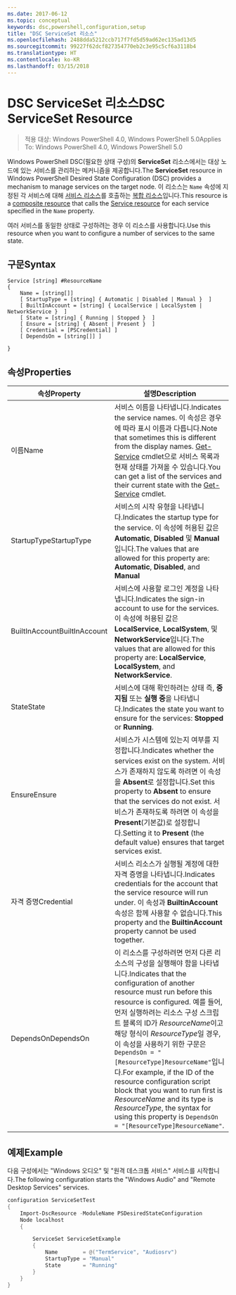 ```yaml
---
ms.date: 2017-06-12
ms.topic: conceptual
keywords: dsc,powershell,configuration,setup
title: "DSC ServiceSet 리소스"
ms.openlocfilehash: 2488dda5212ccb717f7fd5d59ad62ec135ad13d5
ms.sourcegitcommit: 99227f62dcf827354770eb2c3e95c5cf6a3118b4
ms.translationtype: HT
ms.contentlocale: ko-KR
ms.lasthandoff: 03/15/2018
---
```

# <a name="dsc-serviceset-resource"></a><span data-ttu-id="77164-103">DSC ServiceSet 리소스</span><span class="sxs-lookup"><span data-stu-id="77164-103">DSC ServiceSet Resource</span></span>

> <span data-ttu-id="77164-104">적용 대상: Windows PowerShell 4.0, Windows PowerShell 5.0</span><span class="sxs-lookup"><span data-stu-id="77164-104">Applies To: Windows PowerShell 4.0, Windows PowerShell 5.0</span></span>


<span data-ttu-id="77164-105">Windows PowerShell DSC(필요한 상태 구성)의 **ServiceSet** 리소스에서는 대상 노드에 있는 서비스를 관리하는 메커니즘을 제공합니다.</span><span class="sxs-lookup"><span data-stu-id="77164-105">The **ServiceSet** resource in Windows PowerShell Desired State Configuration (DSC) provides a mechanism to manage services on the target node.</span></span> <span data-ttu-id="77164-106">이 리소스는 `Name` 속성에 지정된 각 서비스에 대해 [서비스 리소스](serviceResource.md)를 호출하는 [복합 리소스](authoringResourceComposite.md)입니다.</span><span class="sxs-lookup"><span data-stu-id="77164-106">This resource is a [composite resource](authoringResourceComposite.md) that calls the [Service resource](serviceResource.md) for each service specified in the `Name` property.</span></span>

<span data-ttu-id="77164-107">여러 서비스를 동일한 상태로 구성하려는 경우 이 리소스를 사용합니다.</span><span class="sxs-lookup"><span data-stu-id="77164-107">Use this resource when you want to configure a number of services to the same state.</span></span>

## <a name="syntax"></a><span data-ttu-id="77164-108">구문</span><span class="sxs-lookup"><span data-stu-id="77164-108">Syntax</span></span>

```
Service [string] #ResourceName
{
    Name = [string[]]
    [ StartupType = [string] { Automatic | Disabled | Manual }  ]
    [ BuiltInAccount = [string] { LocalService | LocalSystem | NetworkService }  ]
    [ State = [string] { Running | Stopped }  ]
    [ Ensure = [string] { Absent | Present }  ]
    [ Credential = [PSCredential] ]
    [ DependsOn = [string[]] ]
    
}
```

## <a name="properties"></a><span data-ttu-id="77164-109">속성</span><span class="sxs-lookup"><span data-stu-id="77164-109">Properties</span></span>

|  <span data-ttu-id="77164-110">속성</span><span class="sxs-lookup"><span data-stu-id="77164-110">Property</span></span>  |  <span data-ttu-id="77164-111">설명</span><span class="sxs-lookup"><span data-stu-id="77164-111">Description</span></span>   | 
|---|---| 
| <span data-ttu-id="77164-112">이름</span><span class="sxs-lookup"><span data-stu-id="77164-112">Name</span></span>| <span data-ttu-id="77164-113">서비스 이름을 나타냅니다.</span><span class="sxs-lookup"><span data-stu-id="77164-113">Indicates the service names.</span></span> <span data-ttu-id="77164-114">이 속성은 경우에 따라 표시 이름과 다릅니다.</span><span class="sxs-lookup"><span data-stu-id="77164-114">Note that sometimes this is different from the display names.</span></span> <span data-ttu-id="77164-115">[Get-Service](https://technet.microsoft.com/library/hh849804.aspx) cmdlet으로 서비스 목록과 현재 상태를 가져올 수 있습니다.</span><span class="sxs-lookup"><span data-stu-id="77164-115">You can get a list of the services and their current state with the [Get-Service](https://technet.microsoft.com/library/hh849804.aspx) cmdlet.</span></span>|
| <span data-ttu-id="77164-116">StartupType</span><span class="sxs-lookup"><span data-stu-id="77164-116">StartupType</span></span>| <span data-ttu-id="77164-117">서비스의 시작 유형을 나타냅니다.</span><span class="sxs-lookup"><span data-stu-id="77164-117">Indicates the startup type for the service.</span></span> <span data-ttu-id="77164-118">이 속성에 허용된 값은 **Automatic**, **Disabled** 및 **Manual**입니다.</span><span class="sxs-lookup"><span data-stu-id="77164-118">The values that are allowed for this property are: **Automatic**, **Disabled**, and **Manual**</span></span>|  
| <span data-ttu-id="77164-119">BuiltInAccount</span><span class="sxs-lookup"><span data-stu-id="77164-119">BuiltInAccount</span></span>| <span data-ttu-id="77164-120">서비스에 사용할 로그인 계정을 나타냅니다.</span><span class="sxs-lookup"><span data-stu-id="77164-120">Indicates the sign-in account to use for the services.</span></span> <span data-ttu-id="77164-121">이 속성에 허용된 값은 **LocalService**, **LocalSystem**, 및 **NetworkService**입니다.</span><span class="sxs-lookup"><span data-stu-id="77164-121">The values that are allowed for this property are: **LocalService**, **LocalSystem**, and **NetworkService**.</span></span>| 
| <span data-ttu-id="77164-122">State</span><span class="sxs-lookup"><span data-stu-id="77164-122">State</span></span>| <span data-ttu-id="77164-123">서비스에 대해 확인하려는 상태 즉, **중지됨** 또는 **실행 중**을 나타냅니다.</span><span class="sxs-lookup"><span data-stu-id="77164-123">Indicates the state you want to ensure for the services: **Stopped** or **Running**.</span></span>| 
| <span data-ttu-id="77164-124">Ensure</span><span class="sxs-lookup"><span data-stu-id="77164-124">Ensure</span></span>| <span data-ttu-id="77164-125">서비스가 시스템에 있는지 여부를 지정합니다.</span><span class="sxs-lookup"><span data-stu-id="77164-125">Indicates whether the services exist on the system.</span></span> <span data-ttu-id="77164-126">서비스가 존재하지 않도록 하려면 이 속성을 **Absent**로 설정합니다.</span><span class="sxs-lookup"><span data-stu-id="77164-126">Set this property to **Absent** to ensure that the services do not exist.</span></span> <span data-ttu-id="77164-127">서비스가 존재하도록 하려면 이 속성을 **Present**(기본값)로 설정합니다.</span><span class="sxs-lookup"><span data-stu-id="77164-127">Setting it to **Present** (the default value) ensures that target services exist.</span></span>|
| <span data-ttu-id="77164-128">자격 증명</span><span class="sxs-lookup"><span data-stu-id="77164-128">Credential</span></span>| <span data-ttu-id="77164-129">서비스 리소스가 실행될 계정에 대한 자격 증명을 나타냅니다.</span><span class="sxs-lookup"><span data-stu-id="77164-129">Indicates credentials for the account that the service resource will run under.</span></span> <span data-ttu-id="77164-130">이 속성과 **BuiltinAccount** 속성은 함께 사용할 수 없습니다.</span><span class="sxs-lookup"><span data-stu-id="77164-130">This property and the **BuiltinAccount** property cannot be used together.</span></span>| 
| <span data-ttu-id="77164-131">DependsOn</span><span class="sxs-lookup"><span data-stu-id="77164-131">DependsOn</span></span>| <span data-ttu-id="77164-132">이 리소스를 구성하려면 먼저 다른 리소스의 구성을 실행해야 함을 나타냅니다.</span><span class="sxs-lookup"><span data-stu-id="77164-132">Indicates that the configuration of another resource must run before this resource is configured.</span></span> <span data-ttu-id="77164-133">예를 들어, 먼저 실행하려는 리소스 구성 스크립트 블록의 ID가 *ResourceName*이고 해당 형식이 *ResourceType*일 경우, 이 속성을 사용하기 위한 구문은 `DependsOn = "[ResourceType]ResourceName"`입니다.</span><span class="sxs-lookup"><span data-stu-id="77164-133">For example, if the ID of the resource configuration script block that you want to run first is *ResourceName* and its type is *ResourceType*, the syntax for using this property is `DependsOn = "[ResourceType]ResourceName"`.</span></span>| 



## <a name="example"></a><span data-ttu-id="77164-134">예제</span><span class="sxs-lookup"><span data-stu-id="77164-134">Example</span></span>

<span data-ttu-id="77164-135">다음 구성에서는 "Windows 오디오" 및 "원격 데스크톱 서비스" 서비스를 시작합니다.</span><span class="sxs-lookup"><span data-stu-id="77164-135">The following configuration starts the "Windows Audio" and "Remote Desktop Services" services.</span></span>

```powershell
configuration ServiceSetTest
{
    Import-DscResource -ModuleName PSDesiredStateConfiguration
    Node localhost
    {

        ServiceSet ServiceSetExample
        {
            Name        = @("TermService", "Audiosrv")
            StartupType = "Manual"
            State       = "Running"
        } 
    }
}
```

